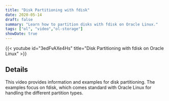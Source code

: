 ```yaml
---
title: "Disk Partitioning with fdisk"
date: 2020-05-14
draft: false
summary: "Learn how to partition disks with fdisk on Oracle Linux."
tags: ["ol", "video","ol-storage"]
showDate: true
---
```


{{< youtube id="3edFvAXe4Hs" title="Disk Partitioning with fdisk on Oracle Linux" >}}

## Details

This video provides information and examples for disk partitioning. The examples focus on fdisk, which comes standard with Oracle Linux for handling the different partition types.
